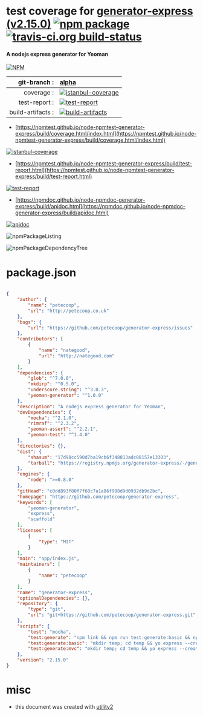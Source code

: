 # test coverage for  [generator-express (v2.15.0)](https://github.com/petecoop/generator-express)  [![npm package](https://img.shields.io/npm/v/npmtest-generator-express.svg?style=flat-square)](https://www.npmjs.org/package/npmtest-generator-express) [![travis-ci.org build-status](https://api.travis-ci.org/npmtest/node-npmtest-generator-express.svg)](https://travis-ci.org/npmtest/node-npmtest-generator-express)
#### A nodejs express generator for Yeoman

[![NPM](https://nodei.co/npm/generator-express.png?downloads=true&downloadRank=true&stars=true)](https://www.npmjs.com/package/generator-express)

| git-branch : | [alpha](https://github.com/npmtest/node-npmtest-generator-express/tree/alpha)|
|--:|:--|
| coverage : | [![istanbul-coverage](https://npmtest.github.io/node-npmtest-generator-express/build/coverage.badge.svg)](https://npmtest.github.io/node-npmtest-generator-express/build/coverage.html/index.html)|
| test-report : | [![test-report](https://npmtest.github.io/node-npmtest-generator-express/build/test-report.badge.svg)](https://npmtest.github.io/node-npmtest-generator-express/build/test-report.html)|
| build-artifacts : | [![build-artifacts](https://npmtest.github.io/node-npmtest-generator-express/glyphicons_144_folder_open.png)](https://github.com/npmtest/node-npmtest-generator-express/tree/gh-pages/build)|

- [https://npmtest.github.io/node-npmtest-generator-express/build/coverage.html/index.html](https://npmtest.github.io/node-npmtest-generator-express/build/coverage.html/index.html)

[![istanbul-coverage](https://npmtest.github.io/node-npmtest-generator-express/build/screenCapture.buildCi.browser.%252Ftmp%252Fbuild%252Fcoverage.lib.html.png)](https://npmtest.github.io/node-npmtest-generator-express/build/coverage.html/index.html)

- [https://npmtest.github.io/node-npmtest-generator-express/build/test-report.html](https://npmtest.github.io/node-npmtest-generator-express/build/test-report.html)

[![test-report](https://npmtest.github.io/node-npmtest-generator-express/build/screenCapture.buildCi.browser.%252Ftmp%252Fbuild%252Ftest-report.html.png)](https://npmtest.github.io/node-npmtest-generator-express/build/test-report.html)

- [https://npmdoc.github.io/node-npmdoc-generator-express/build/apidoc.html](https://npmdoc.github.io/node-npmdoc-generator-express/build/apidoc.html)

[![apidoc](https://npmdoc.github.io/node-npmdoc-generator-express/build/screenCapture.buildCi.browser.%252Ftmp%252Fbuild%252Fapidoc.html.png)](https://npmdoc.github.io/node-npmdoc-generator-express/build/apidoc.html)

![npmPackageListing](https://npmtest.github.io/node-npmtest-generator-express/build/screenCapture.npmPackageListing.svg)

![npmPackageDependencyTree](https://npmtest.github.io/node-npmtest-generator-express/build/screenCapture.npmPackageDependencyTree.svg)



# package.json

```json

{
    "author": {
        "name": "petecoop",
        "url": "http://petecoop.co.uk"
    },
    "bugs": {
        "url": "https://github.com/petecoop/generator-express/issues"
    },
    "contributors": [
        {
            "name": "nategood",
            "url": "http://nategood.com"
        }
    ],
    "dependencies": {
        "glob": "^7.0.0",
        "mkdirp": "^0.5.0",
        "underscore.string": "^3.0.3",
        "yeoman-generator": "^1.0.0"
    },
    "description": "A nodejs express generator for Yeoman",
    "devDependencies": {
        "mocha": "^2.1.0",
        "rimraf": "^2.3.2",
        "yeoman-assert": "^2.2.1",
        "yeoman-test": "^1.4.0"
    },
    "directories": {},
    "dist": {
        "shasum": "17d98cc590d7ba19cb6f348813adc88157e13303",
        "tarball": "https://registry.npmjs.org/generator-express/-/generator-express-2.15.0.tgz"
    },
    "engines": {
        "node": ">=0.8.0"
    },
    "gitHead": "c0dd893f80f7f68c7a1a86f908d9d0932db9d2bc",
    "homepage": "https://github.com/petecoop/generator-express",
    "keywords": [
        "yeoman-generator",
        "express",
        "scaffold"
    ],
    "licenses": [
        {
            "type": "MIT"
        }
    ],
    "main": "app/index.js",
    "maintainers": [
        {
            "name": "petecoop"
        }
    ],
    "name": "generator-express",
    "optionalDependencies": {},
    "repository": {
        "type": "git",
        "url": "git+https://github.com/petecoop/generator-express.git"
    },
    "scripts": {
        "test": "mocha",
        "test:generate": "npm link && npm run test:generate:basic && npm run test:generate:mvc",
        "test:generate:basic": "mkdir temp; cd temp && yo express --createDirectory true --dirname one --basic true --viewEngine handlebars --cssPreprocessor css --buildTool gulp && cd one && npm run test:coverage",
        "test:generate:mvc": "mkdir temp; cd temp && yo express --createDirectory true --dirname two --mvc true --viewEngine handlebars --cssPreprocessor css --database sqlite --buildTool gulp && cd two && npm run test:coverage"
    },
    "version": "2.15.0"
}
```



# misc
- this document was created with [utility2](https://github.com/kaizhu256/node-utility2)
